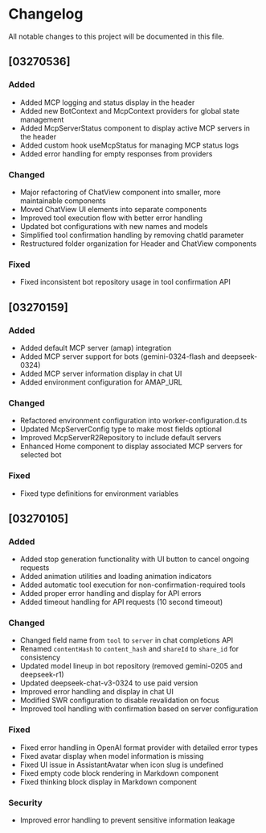 # Changelog

All notable changes to this project will be documented in this file.

## [03270536]

### Added
- Added MCP logging and status display in the header
- Added new BotContext and McpContext providers for global state management
- Added McpServerStatus component to display active MCP servers in the header
- Added custom hook useMcpStatus for managing MCP status logs
- Added error handling for empty responses from providers

### Changed
- Major refactoring of ChatView component into smaller, more maintainable components
- Moved ChatView UI elements into separate components
- Improved tool execution flow with better error handling
- Updated bot configurations with new names and models
- Simplified tool confirmation handling by removing chatId parameter
- Restructured folder organization for Header and ChatView components

### Fixed
- Fixed inconsistent bot repository usage in tool confirmation API

## [03270159]

### Added
- Added default MCP server (amap) integration
- Added MCP server support for bots (gemini-0324-flash and deepseek-0324)
- Added MCP server information display in chat UI
- Added environment configuration for AMAP_URL

### Changed
- Refactored environment configuration into worker-configuration.d.ts
- Updated McpServerConfig type to make most fields optional
- Improved McpServerR2Repository to include default servers
- Enhanced Home component to display associated MCP servers for selected bot

### Fixed
- Fixed type definitions for environment variables

## [03270105]

### Added
- Added stop generation functionality with UI button to cancel ongoing requests
- Added animation utilities and loading animation indicators
- Added automatic tool execution for non-confirmation-required tools
- Added proper error handling and display for API errors
- Added timeout handling for API requests (10 second timeout)

### Changed
- Changed field name from `tool` to `server` in chat completions API
- Renamed `contentHash` to `content_hash` and `shareId` to `share_id` for consistency
- Updated model lineup in bot repository (removed gemini-0205 and deepseek-r1)
- Updated deepseek-chat-v3-0324 to use paid version
- Improved error handling and display in chat UI
- Modified SWR configuration to disable revalidation on focus
- Improved tool handling with confirmation based on server configuration

### Fixed
- Fixed error handling in OpenAI format provider with detailed error types
- Fixed avatar display when model information is missing
- Fixed UI issue in AssistantAvatar when icon slug is undefined
- Fixed empty code block rendering in Markdown component
- Fixed thinking block display in Markdown component

### Security
- Improved error handling to prevent sensitive information leakage
